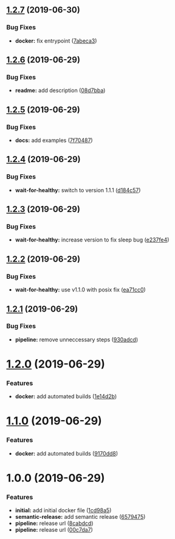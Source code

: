 ## [1.2.7](https://github.com/ninjaneers-team/flywait/compare/v1.2.6...v1.2.7) (2019-06-30)


### Bug Fixes

* **docker:** fix entrypoint ([7abeca3](https://github.com/ninjaneers-team/flywait/commit/7abeca3))

## [1.2.6](https://github.com/ninjaneers-team/flywait/compare/v1.2.5...v1.2.6) (2019-06-29)


### Bug Fixes

* **readme:** add description ([08d7bba](https://github.com/ninjaneers-team/flywait/commit/08d7bba))

## [1.2.5](https://github.com/ninjaneers-team/flywait/compare/v1.2.4...v1.2.5) (2019-06-29)


### Bug Fixes

* **docs:** add examples ([7f70487](https://github.com/ninjaneers-team/flywait/commit/7f70487))

## [1.2.4](https://github.com/ninjaneers-team/flywait/compare/v1.2.3...v1.2.4) (2019-06-29)


### Bug Fixes

* **wait-for-healthy:** switch to version 1.1.1 ([d184c57](https://github.com/ninjaneers-team/flywait/commit/d184c57))

## [1.2.3](https://github.com/ninjaneers-team/flywait/compare/v1.2.2...v1.2.3) (2019-06-29)


### Bug Fixes

* **wait-for-healthy:** increase version to fix sleep bug ([e237fe4](https://github.com/ninjaneers-team/flywait/commit/e237fe4))

## [1.2.2](https://github.com/ninjaneers-team/flywait/compare/v1.2.1...v1.2.2) (2019-06-29)


### Bug Fixes

* **wait-for-healthy:** use v1.1.0 with posix fix ([ea71cc0](https://github.com/ninjaneers-team/flywait/commit/ea71cc0))

## [1.2.1](https://github.com/ninjaneers-team/flywait/compare/v1.2.0...v1.2.1) (2019-06-29)


### Bug Fixes

* **pipeline:** remove unneccessary steps ([930adcd](https://github.com/ninjaneers-team/flywait/commit/930adcd))

# [1.2.0](https://github.com/ninjaneers-team/flywait/compare/v1.1.0...v1.2.0) (2019-06-29)


### Features

* **docker:** add automated builds ([1e14d2b](https://github.com/ninjaneers-team/flywait/commit/1e14d2b))

# [1.1.0](https://github.com/ninjaneers-team/flywait/compare/v1.0.0...v1.1.0) (2019-06-29)


### Features

* **docker:** add automated builds ([9170dd8](https://github.com/ninjaneers-team/flywait/commit/9170dd8))

# 1.0.0 (2019-06-29)


### Features

* **initial:** add initial docker file ([1cd98a5](https://github.com/ninjaneers-team/flywait/commit/1cd98a5))
* **semantic-release:** add semantic release ([6579475](https://github.com/ninjaneers-team/flywait/commit/6579475))
* **pipeline:** release url ([8cabdcd](https://github.com/ninjaneers-team/flywait/commit/8cabdcd))
* **pipeline:** release url ([00c7da7](https://github.com/ninjaneers-team/flywait/commit/00c7da7))
